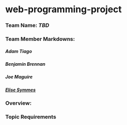 # web-programming-project

### Team Name: ***TBD***

### Team Member Markdowns:

##### Adam Tiago
##### Benjamin Brennan
##### Joe Maguire
##### [Elise Symmes](/team/eliseSymmes.md)

### Overview:

### Topic Requirements
